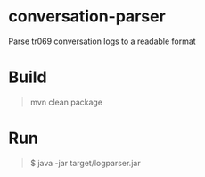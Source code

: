 # conversation-parser
Parse tr069 conversation logs to a readable format

# Build

> mvn clean package

# Run

> $ java -jar target/logparser.jar
